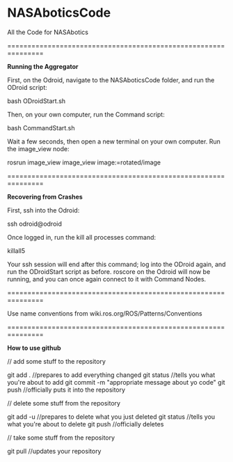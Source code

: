 NASAboticsCode
==============

All the Code for NASAbotics

===============================================================

**Running the Aggregator**

First, on the Odroid, navigate to the NASAboticsCode folder, and run the ODroid script:

bash ODroidStart.sh


Then, on your own computer, run the Command script:

bash CommandStart.sh


Wait a few seconds, then open a new terminal on your own computer. Run the image_view node:

rosrun image_view image_view image:=rotated/image 

===============================================================

**Recovering from Crashes**


First, ssh into the Odroid:

ssh odroid@odroid


Once logged in, run the kill all processes command:

killall5

Your ssh session will end after this command; log into the ODroid again, and run the ODroidStart script as before. 
roscore on the Odroid will now be running, and you can once again connect to it with Command Nodes.  

===============================================================

Use name conventions from wiki.ros.org/ROS/Patterns/Conventions

===============================================================

**How to use github**

// add some stuff to the repository

git add . //prepares to add everything changed
git status //tells you what you're about to add
git commit -m "appropriate message about yo code"
git push //officially puts it into the repository

// delete some stuff from the repository

git add -u //prepares to delete what you just deleted
git status //tells you what you're about to delete
git push //officially deletes

// take some stuff from the repository

git pull //updates your repository
